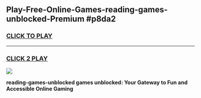 
## Play-Free-Online-Games-reading-games-unblocked-Premium #p8da2
<h3>
<a href="https://premium.freeplayer.one?title=reading-games-unblocked&ref=8M">CLICK TO PLAY</a></h3>
<hr>

<h3>
<a href="https://premium.freeplayer.one?title=reading-games-unblocked&ref=8M">CLICK 2 PLAY</a>
  
</h3>

<a href="https://premium.freeplayer.one?title=reading-games-unblocked&ref=8M"><img src="https://clearcache.store/games.png"></a>


**reading-games-unblocked games unblocked: Your Gateway to Fun and Accessible Online Gaming**
